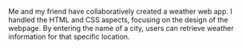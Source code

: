 Me and my friend have collaboratively created a weather web app. I handled the HTML and CSS aspects, focusing on the design of the webpage. By entering the name of a city, users can retrieve weather information for that specific location.






